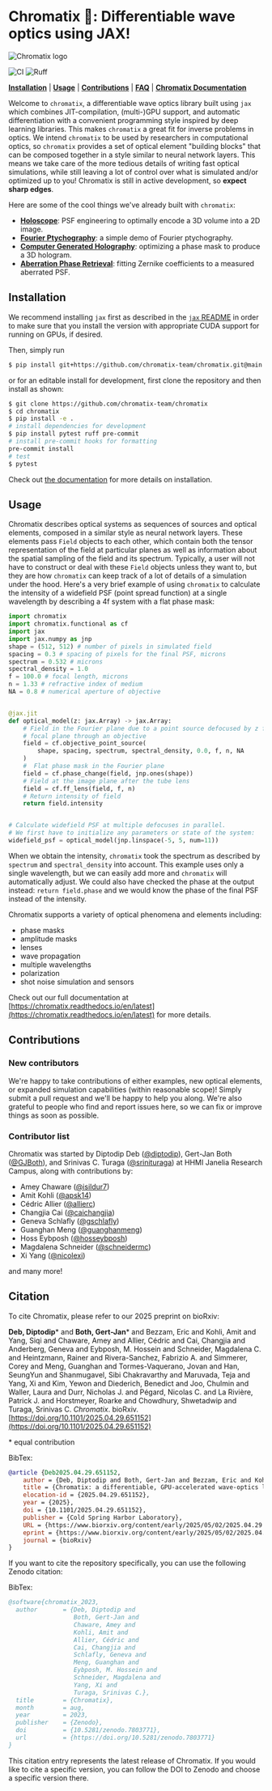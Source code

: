 # Chromatix 🔬: Differentiable wave optics using JAX!
<picture>
  <source media="(prefers-color-scheme: dark)" srcset="https://github.com/chromatix-team/chromatix/blob/main/docs/media/logo_text_white.png?raw=true">
  <source media="(prefers-color-scheme: light)" srcset="https://github.com/chromatix-team/chromatix/blob/main/docs/media/logo_text_black.png?raw=true">
  <img alt="Chromatix logo" src="https://github.com/chromatix-team/chromatix/blob/main/docs/media/logo_text_black.png?raw=true">
</picture>

![CI](https://github.com/chromatix-team/chromatix/actions/workflows/test.yaml/badge.svg) ![Ruff](https://github.com/chromatix-team/chromatix/actions/workflows/format_lint.yaml/badge.svg)

[**Installation**](#installation)
| [**Usage**](#usage)
| [**Contributions**](#contributions)
| [**FAQ**](https://chromatix.readthedocs.io/en/latest/FAQ/)
| [**Chromatix Documentation**](https://chromatix.readthedocs.io/en/latest/)

Welcome to `chromatix`, a differentiable wave optics library built using `jax` which combines JIT-compilation, (multi-)GPU support, and automatic differentiation with a convenient programming style inspired by deep learning libraries. This makes `chromatix` a great fit for inverse problems in optics. We intend `chromatix` to be used by researchers in computational optics, so `chromatix` provides a set of optical element "building blocks" that can be composed together in a style similar to neural network layers. This means we take care of the more tedious details of writing fast optical simulations, while still leaving a lot of control over what is simulated and/or optimized up to you! Chromatix is still in active development, so **expect sharp edges**.

Here are some of the cool things we've already built with `chromatix`:

- [**Holoscope**](docs/examples/holoscope.ipynb): PSF engineering to optimally encode a 3D volume into a 2D image.
- [**Fourier Ptychography**](docs/examples/fourier_ptychography.ipynb): a simple demo of Fourier ptychography.
- [**Computer Generated Holography**](docs/examples/cgh.ipynb): optimizing a phase mask to produce a 3D hologram.
- [**Aberration Phase Retrieval**](docs/examples/zernike_fitting.ipynb): fitting Zernike coefficients to a measured aberrated PSF.


## Installation

We recommend installing `jax` first as described in the [`jax` README](https://github.com/google/jax#pip-installation-gpu-cuda) in order to make sure that you install the version with appropriate CUDA support for running on GPUs, if desired.

Then, simply run
```bash
$ pip install git+https://github.com/chromatix-team/chromatix.git@main
```
or for an editable install for development, first clone the repository and then install as shown:
```bash
$ git clone https://github.com/chromatix-team/chromatix
$ cd chromatix
$ pip install -e .
# install dependencies for development
$ pip install pytest ruff pre-commit
# install pre-commit hooks for formatting
pre-commit install
# test
$ pytest
```
Check out [the documentation](https://chromatix.readthedocs.io/en/latest/installing/) for more details on installation.

## Usage

Chromatix describes optical systems as sequences of sources and optical elements, composed in a similar style as neural network layers. These elements pass `Field` objects to each other, which contain both the tensor representation of the field at particular planes as well as information about the spatial sampling of the field and its spectrum. Typically, a user will not have to construct or deal with these `Field` objects unless they want to, but they are how `chromatix` can keep track of a lot of details of a simulation under the hood. Here's a very brief example of using `chromatix` to calculate the intensity of a widefield PSF (point spread function) at a single wavelength by describing a 4f system with a flat phase mask:

```python
import chromatix
import chromatix.functional as cf
import jax
import jax.numpy as jnp
shape = (512, 512) # number of pixels in simulated field
spacing = 0.3 # spacing of pixels for the final PSF, microns
spectrum = 0.532 # microns
spectral_density = 1.0
f = 100.0 # focal length, microns
n = 1.33 # refractive index of medium
NA = 0.8 # numerical aperture of objective


@jax.jit
def optical_model(z: jax.Array) -> jax.Array:
    # Field in the Fourier plane due to a point source defocused by z from the
    # focal plane through an objective
    field = cf.objective_point_source(
        shape, spacing, spectrum, spectral_density, 0.0, f, n, NA
    )
    #  Flat phase mask in the Fourier plane
    field = cf.phase_change(field, jnp.ones(shape))
    # Field at the image plane after the tube lens
    field = cf.ff_lens(field, f, n)
    # Return intensity of field
    return field.intensity


# Calculate widefield PSF at multiple defocuses in parallel.
# We first have to initialize any parameters or state of the system:
widefield_psf = optical_model(jnp.linspace(-5, 5, num=11))
```
When we obtain the intensity, `chromatix` took the spectrum as described by `spectrum` and `spectral_density` into account. This example uses only a single wavelength, but we can easily add more and `chromatix` will automatically adjust. We could also have checked the phase at the output instead: ``return field.phase`` and we would know the phase of the final PSF instead of the intensity.

Chromatix supports a variety of optical phenomena and elements including:

* phase masks
* amplitude masks
* lenses
* wave propagation
* multiple wavelengths
* polarization
* shot noise simulation and sensors

Check out our full documentation at [https://chromatix.readthedocs.io/en/latest](https://chromatix.readthedocs.io/en/latest) for more details.

## Contributions

### New contributors

We're happy to take contributions of either examples, new optical elements, or expanded simulation capabilities (within reasonable scope)! Simply submit a pull request and we'll be happy to help you along. We're also grateful to people who find and report issues here, so we can fix or improve things as soon as possible.

### Contributor list
Chromatix was started by Diptodip Deb ([@diptodip](https://www.github.com/diptodip)), Gert-Jan Both ([@GJBoth](https://www.github.com/GJBoth)), and Srinivas C. Turaga ([@srinituraga](https://www.github.com/srinituraga)) at HHMI Janelia Research Campus, along with contributions by:

* Amey Chaware ([@isildur7](https://www.github.com/isildur7))
* Amit Kohli ([@apsk14](https://www.github.com/apsk14))
* Cédric Allier ([@allierc](https://github.com/allierc))
* Changjia Cai ([@caichangjia](https://github.com/caichangjia))
* Geneva Schlafly ([@gschlafly](https://github.com/gschlafly))
* Guanghan Meng ([@guanghanmeng](https://github.com/guanghanmeng))
* Hoss Eybposh ([@hosseybposh](https://github.com/hosseybposh))
* Magdalena Schneider ([@schneidermc](https://github.com/schneidermc))
* Xi Yang ([@nicolexi](https://github.com/nicolexi))

and many more!

## Citation
To cite Chromatix, please refer to our 2025 preprint on bioRxiv:

**Deb, Diptodip**\* and **Both, Gert-Jan**\* and Bezzam, Eric and Kohli, Amit and Yang, Siqi and Chaware, Amey and Allier, Cédric and Cai, Changjia and Anderberg, Geneva and Eybposh, M. Hossein and Schneider, Magdalena C. and Heintzmann, Rainer and Rivera-Sanchez, Fabrizio A. and Simmerer, Corey and Meng, Guanghan and Tormes-Vaquerano, Jovan and Han, SeungYun and Shanmugavel, Sibi Chakravarthy and Maruvada, Teja and Yang, Xi and Kim, Yewon and Diederich, Benedict and Joo, Chulmin and Waller, Laura and Durr, Nicholas J. and Pégard, Nicolas C. and La Rivière, Patrick J. and Horstmeyer, Roarke and Chowdhury, Shwetadwip and Turaga, Srinivas C. *Chromatix*. bioRxiv. [https://doi.org/10.1101/2025.04.29.651152](https://doi.org/10.1101/2025.04.29.651152)

\* equal contribution

BibTex:
```bibtex
@article {Deb2025.04.29.651152,
	author = {Deb, Diptodip and Both, Gert-Jan and Bezzam, Eric and Kohli, Amit and Yang, Siqi and Chaware, Amey and Allier, C{\'e}dric and Cai, Changjia and Anderberg, Geneva and Eybposh, M. Hossein and Schneider, Magdalena C. and Heintzmann, Rainer and Rivera-Sanchez, Fabrizio A. and Simmerer, Corey and Meng, Guanghan and Tormes-Vaquerano, Jovan and Han, SeungYun and Shanmugavel, Sibi Chakravarthy and Maruvada, Teja and Yang, Xi and Kim, Yewon and Diederich, Benedict and Joo, Chulmin and Waller, Laura and Durr, Nicholas J. and Pegard, Nicolas C. and La Rivi{\`e}re, Patrick J. and Horstmeyer, Roarke and Chowdhury, Shwetadwip and Turaga, Srinivas C.},
	title = {Chromatix: a differentiable, GPU-accelerated wave-optics library},
	elocation-id = {2025.04.29.651152},
	year = {2025},
	doi = {10.1101/2025.04.29.651152},
	publisher = {Cold Spring Harbor Laboratory},
	URL = {https://www.biorxiv.org/content/early/2025/05/02/2025.04.29.651152},
	eprint = {https://www.biorxiv.org/content/early/2025/05/02/2025.04.29.651152.full.pdf},
	journal = {bioRxiv}
}
```

If you want to cite the repository specifically, you can use the following Zenodo citation:

BibTex:
```bibtex
@software{chromatix_2023,
  author       = {Deb, Diptodip and
                  Both, Gert-Jan and
                  Chaware, Amey and
                  Kohli, Amit and
                  Allier, Cédric and
                  Cai, Changjia and
                  Schlafly, Geneva and
                  Meng, Guanghan and
                  Eybposh, M. Hossein and
                  Schneider, Magdalena and
                  Yang, Xi and
                  Turaga, Srinivas C.},
  title        = {Chromatix},
  month        = aug,
  year         = 2023,
  publisher    = {Zenodo},
  doi          = {10.5281/zenodo.7803771},
  url          = {https://doi.org/10.5281/zenodo.7803771}
}
```

This citation entry represents the latest release of Chromatix. If you would like to cite a specific version, you can follow the DOI to Zenodo and choose a specific version there.
